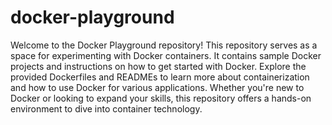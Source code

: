 # docker-playground
Welcome to the Docker Playground repository!
This repository serves as a space for experimenting with Docker containers. It contains sample Docker projects and instructions on how to get started with Docker. Explore the provided Dockerfiles and READMEs to learn more about containerization and how to use Docker for various applications. Whether you're new to Docker or looking to expand your skills, this repository offers a hands-on environment to dive into container technology.
